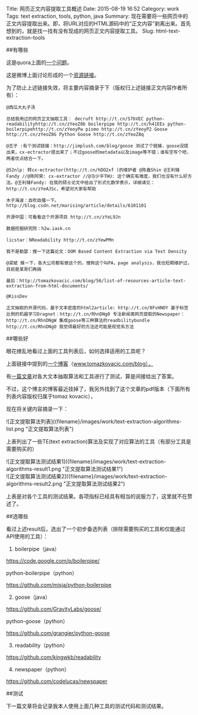 Title: 网页正文内容提取工具概述
Date: 2015-08-19 16:52
Category: work
Tags: text extraction, tools, python, java
Summary: 现在需要将一些网页中的正文内容提取出来。即，将URL对应的HTML源码中的“正文内容”剥离出来。首先想到的，就是找一找有没有现成的网页正文内容提取工具。
Slug: html-text-extraction-tools

##有哪些

这是quora上面的[一个问题](http://www.quora.com/Whats-the-best-method-to-extract-article-text-from-HTML-documents "")。

这是微博上面讨论形成的一个[资源链接](http://www.zhizhihu.com/html/y2013/4202.html "")。

为了防止上述链接失效，将主要内容摘录于下（版权归上述链接正文内容作者所有）：

````
@西瓜大丸子汤

总结我用过的网页正文抽取工具： decruft http://t.cn/S7bVEC python-readabilityhttp://t.cn/zYeoZ8b boilerpipe http://t.cn/h41EEs python-boilerpipehttp://t.cn/zYeoyPw pismo http://t.cn/zYeoyP2 Goose http://t.cn/zYeoZ8G Python Goose http://t.cn/zYeoZ8q

@丕子 :有个测试链接：http://jimplush.com/blog/goose 测试了个链接，goose没提出来，cx-ectractor提出来了；不过goose的metadata以及image等不错；谁有空写个吧，两者优点结合一下。

@52nlp: 转cx-ectractor(http://t.cn/hDO2xf )的维护者 @陈鑫Shin @王利锋Fandy //@陈阿荣: cx-extractor //@马少平THU: 这个确实有难度，我们也没有什么好方法。@王利锋Fandy: 在我的硕士论文中给出了形式化数学表示，详细请见：http://t.cn/zYeAJSc，希望对大家有帮助

木子海波：自吹自擂一下。http://blog.csdn.net/marising/article/details/6101101

开源中国：可看看这个开源项目 http://t.cn/zYeL9Jn

数据挖掘研究院：h2w.iask.cn

licstar：NReadability http://t.cn/zYewPMn

我不是勒瑟：搜一下这篇论文：DOM Based Content Extraction via Text Density

@梁斌 推一下，各大公司都有做这个的，搜狗这个叫PA，page analysis，我也短期维护过，目前是某哥们再搞

最后：http://tomazkovacic.com/blog/56/list-of-resources-article-text-extraction-from-html-documents/

@KissDev

正文抽取的开源代码，基于文本密度的html2article: http://t.cn/8FvHNOY 基于标签比例的机器学习Dragnet：http://t.cn/RhnDNg0 专注新闻类网页提取的Newspaper：http://t.cn/RhnDNgW 集成goose等三种算法的readbilitybundle http://t.cn/RhnDNgO 我觉得最好的方法还可能是视觉系方法
````

##哪些好

眼花缭乱地看过上面的工具列表后，如何选择适用的工具呢？

上面链接中提到的[一个博客](www.tomazkovacic.com/blog "")（www.tomazkovacic.com/blog），

有[一篇文章](http://www.tomazkovacic.com/blog/122/evaluating-text-extraction-algorithms/ "")对各大文本抽取算法和工具进行了测试，算是间接给出了答案。

不过，这个博主的博客最近挂掉了，我另外找到了这个文章的pdf版本（下面所有列表内容版权归属于tomaz kovacic），

现在将关键内容摘录一下： 
<div class="picture">
![正文提取算法列表]({filename}/images/work/text-extraction-algorithms-list.png "正文提取算法列表")
</div>  

上表列出了一些TE(text extraction)算法及实现了对应算法的工具（有部分工具是需要购买的）  
<div class="picture">
![正文提取算法测试结果1]({filename}/images/work/text-extraction-algorithms-result1.png "正文提取算法测试结果1")  
</div>  
<div class="picture">  
![正文提取算法测试结果2]({filename}/images/work/text-extraction-algorithms-result2.png "正文提取算法测试结果2")  
</div> 

上表是对各个工具的测试结果。各项指标已经具有相当的说服力了，这里就不在赘述了。  

##选哪些

看过上述result后，选出了一个初步备选列表（排除需要购买的工具和仅能通过API使用的工具）：

1. boilerpipe（java）

https://code.google.com/p/boilerpipe/

python-boilerpipe（python）

 https://github.com/misja/python-boilerpipe

2. goose（java）

https://github.com/GravityLabs/goose/

python-goose（python）

https://github.com/grangier/python-goose

3. readability（python）

https://github.com/kingwkb/readability

4. newspaper（python）

https://github.com/codelucas/newspaper

##测试

下一篇文章将会记录我本人使用上面几种工具的测试代码和测试结果。